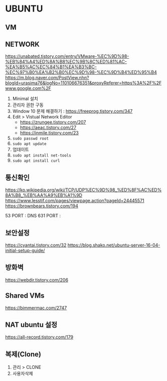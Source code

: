 # UBUNTU

## VM

## NETWORK

<https://unabated.tistory.com/entry/VMware-%EC%9D%98-%EB%84%A4%ED%8A%B8%EC%9B%8C%ED%81%AC-%EA%B5%AC%EC%84%B1%EA%B3%BC-%EC%97%B0%EA%B2%B0%EC%9D%98-%EC%9D%B4%ED%95%B4>
<https://m.blog.naver.com/PostView.nhn?blogId=urasima76&logNo=110106676351&proxyReferer=https%3A%2F%2Fwww.google.com%2F>

1. Minimal 설치
2. 관리자 권한 구동
3. Window 10 문제 해결하기 : <https://freeprog.tistory.com/347>
4. Edit > Vistual Network Editor
    - <https://zrungee.tistory.com/207>
    - <https://aeac.tistory.com/27>
    - <https://inmile.tistory.com/23>
5. `sudo passwd root`
6. `sudo apt update`
7. 업데이트
8. `sudo apt install net-tools`
9. `sudo apt install curl`

## 통신확인

<https://ko.wikipedia.org/wiki/TCP/UDP%EC%9D%98_%ED%8F%AC%ED%8A%B8_%EB%AA%A9%EB%A1%9D>
<https://www.lesstif.com/pages/viewpage.action?pageId=24445571>
<https://brownbears.tistory.com/194>

53 PORT : DNS
631 PORT :

## 보안설정

<https://cyantai.tistory.com/32>
<https://blog.shako.net/ubuntu-server-16-04-initial-setup-guide/>

## 방화벽

<https://webdir.tistory.com/206>

## Shared VMs

<https://bimmermac.com/2747>

## NAT ubuntu 설정

<https://all-record.tistory.com/179>

## 복제(Clone)

1. 관리 > CLONE
2. 사용자삭제